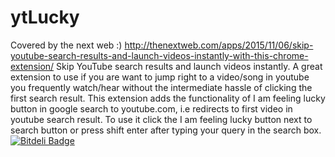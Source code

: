 # ytLucky
Covered by the next web :) http://thenextweb.com/apps/2015/11/06/skip-youtube-search-results-and-launch-videos-instantly-with-this-chrome-extension/
Skip YouTube search results and launch videos instantly.
A great extension to use if you are want to jump right to a video/song in youtube you
 frequently watch/hear without the intermediate hassle of clicking the first search result.
 This extension adds the functionality of I am feeling lucky button in google search to youtube.com, i.e redirects to first video in youtube search result. To use it click the I am feeling lucky button next to search button or press shift enter after typing your query in the search box.
[![Bitdeli Badge](https://d2weczhvl823v0.cloudfront.net/sktguha/ytlucky/trend.png)](https://bitdeli.com/free "Bitdeli Badge")
